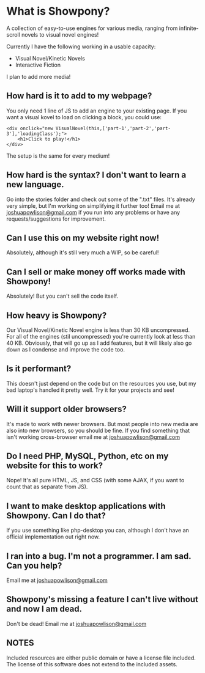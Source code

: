 # What is Showpony?

A collection of easy-to-use engines for various media, ranging from infinite-scroll novels to visual novel engines!

Currently I have the following working in a usable capacity:

* Visual Novel/Kinetic Novels
* Interactive Fiction

I plan to add more media!

## How hard is it to add to my webpage?

You only need 1 line of JS to add an engine to your existing page. If you want a visual kovel to load on clicking a block, you could use:

	<div onclick="new VisualNovel(this,['part-1','part-2','part-3'],'loadingClass');">
		<h1>Click to play!</h1>
	</div>

The setup is the same for every medium!

## How hard is the syntax? I don't want to learn a new language.

Go into the stories folder and check out some of the ".txt" files. It's already very simple, but I'm working on simplifying it further too! Email me at joshuapowlison@gmail.com if you run into any problems or have any requests/suggestions for improvement.

## Can I use this on my website right now!

Absolutely, although it's still very much a WIP, so be careful!

## Can I sell or make money off works made with Showpony!

Absolutely! But you can't sell the code itself.

## How heavy is Showpony?

Our Visual Novel/Kinetic Novel engine is less than 30 KB uncompressed. For all of the engines (stil uncompressed) you're currently look at less than 40 KB. Obviously, that will go up as I add features, but it will likely also go down as I condense and improve the code too.

## Is it performant?

This doesn't just depend on the code but on the resources you use, but my bad laptop's handled it pretty well. Try it for your projects and see!

## Will it support older browsers?

It's made to work with newer browsers. But most people into new media are also into new browsers, so you should be fine. If you find something that isn't working cross-browser email me at joshuapowlison@gmail.com

## Do I need PHP, MySQL, Python, etc on my website for this to work?

Nope! It's all pure HTML, JS, and CSS (with some AJAX, if you want to count that as separate from JS).

## I want to make desktop applications with Showpony. Can I do that?

If you use something like php-desktop you can, although I don't have an official implementation out right now.

## I ran into a bug. I'm not a programmer. I am sad. Can you help?

Email me at joshuapowlison@gmail.com

## Showpony's missing a feature I can't live without and now I am dead.

Don't be dead! Email me at joshuapowlison@gmail.com

## NOTES ##

Included resources are either public domain or have a license file included. The license of this software does not extend to the included assets.

